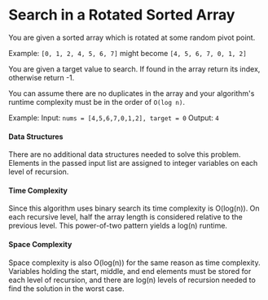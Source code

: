 # Search in a Rotated Sorted Array

You are given a sorted array which is rotated at some random pivot point.

Example: `[0, 1, 2, 4, 5, 6, 7]` might become `[4, 5, 6, 7, 0, 1, 2]`

You are given a target value to search. If found in the array return its index, otherwise return -1.

You can assume there are no duplicates in the array and your algorithm's runtime complexity must be in the order of `O(log n)`.

Example:
Input: `nums = [4,5,6,7,0,1,2], target = 0`
Output: `4`

#### Data Structures

There are no additional data structures needed to solve this problem. Elements in the passed input list are assigned to integer variables on each level of recursion.

#### Time Complexity

Since this algorithm uses binary search its time complexity is O(log(n)). On each recursive level, half the array length is considered relative to the previous level. This power-of-two pattern yields a log(n) runtime.

#### Space Complexity

Space complexity is also O(log(n)) for the same reason as time complexity. Variables holding the start, middle, and end elements must be stored for each level of recursion, and there are log(n) levels of recursion needed to find the solution in the worst case.

